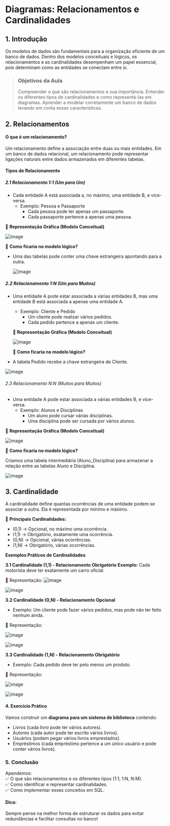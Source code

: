 # Diagramas: Relacionamentos e Cardinalidades


## 1. Introdução
Os modelos de dados são fundamentais para a organização eficiente de um banco de dados. Dentro dos modelos conceituais e lógicos, os relacionamentos e as cardinalidades desempenham um papel essencial, pois determinam como as entidades se conectam entre si.

> ### Objetivos da Aula
>Compreender o que são relacionamentos e sua importância.
>Entender os diferentes tipos de cardinalidades e como representá-las em diagramas.
>Aprender a modelar corretamente um banco de dados levando em conta essas características.



## 2. Relacionamentos
#### O que é um relacionamento?
Um relacionamento define a associação entre duas ou mais entidades. Em um banco de dados relacional, um relacionamento pode representar ligações naturais entre dados armazenados em diferentes tabelas.

#### Tipos de Relacionamento
##### 2.1 Relacionamento 1:1 (Um para Um)
* Cada entidade A está associada a, no máximo, uma entidade B, e vice-versa.
  * Exemplo: Pessoa e Passaporte
      * Cada pessoa pode ter apenas um passaporte.
      * Cada passaporte pertence a apenas uma pessoa.

📌 **Representação Gráfica (Modelo Conceitual)**

![image](https://github.com/user-attachments/assets/1597949b-c31f-4602-8a7a-615f15fc4af4)

📌 **Como ficaria no modelo lógico?**

* Uma das tabelas pode conter uma chave estrangeira apontando para a outra.

  ![image](https://github.com/user-attachments/assets/0f65e425-6050-470e-93bf-5767cb705cb0)


##### 2.2 Relacionamento 1:N (Um para Muitos)
* Uma entidade A pode estar associada a várias entidades B, mas uma entidade B está associada a apenas uma entidade A.
  * Exemplo: Cliente e Pedido
      * Um cliente pode realizar vários pedidos.
      * Cada pedido pertence a apenas um cliente.

  📌 **Representação Gráfica (Modelo Conceitual)**

  ![image](https://github.com/user-attachments/assets/2bffa5f7-0488-48df-8001-b89b4dc9a140)

  📌 **Como ficaria no modelo lógico?**

* A tabela Pedido recebe a chave estrangeira de Cliente.

![image](https://github.com/user-attachments/assets/3f26c972-b3ff-494f-bc26-c073f485cb49)

###### 2.3 Relacionamento N:N (Muitos para Muitos)
* Uma entidade A pode estar associada a várias entidades B, e vice-versa.
  * Exemplo: Alunos e Disciplinas
    * Um aluno pode cursar várias disciplinas.
    * Uma disciplina pode ser cursada por vários alunos.
      
📌 **Representação Gráfica (Modelo Conceitual)**

![image](https://github.com/user-attachments/assets/5d9b78f8-72a2-46af-82cf-8de44f630441)

📌 **Como ficaria no modelo lógico?**

Criamos uma tabela intermediária (Aluno_Disciplina) para armazenar a relação entre as tabelas Aluno e Disciplina.

![image](https://github.com/user-attachments/assets/a88f80f9-7b47-42cd-9464-952de88e62b1)

## 3. Cardinalidade
A cardinalidade define quantas ocorrências de uma entidade podem se associar a outra. Ela é representada por mínimo e máximo.

📌 **Principais Cardinalidades:**

* (0,1) → Opcional, no máximo uma ocorrência.
* (1,1) → Obrigatório, exatamente uma ocorrência.
* (0,N) → Opcional, várias ocorrências.
* (1,N) → Obrigatório, várias ocorrências.

**Exemplos Práticos de Cardinalidades**

**3.1 Cardinalidade (1,1) - Relacionamento Obrigatório** 
**Exemplo:** Cada motorista deve ter exatamente um carro oficial.

📌 Representação:
![image](https://github.com/user-attachments/assets/a024b7ca-21ca-4561-804f-94175775adbc)

![image](https://github.com/user-attachments/assets/b1bcb253-83a8-4999-96a3-c31268423fc7)


**3.2 Cardinalidade (0,N) - Relacionamento Opcional**
* Exemplo: Um cliente pode fazer vários pedidos, mas pode não ter feito nenhum ainda.

📌 Representação:

![image](https://github.com/user-attachments/assets/48ab680f-9238-4e5d-bff1-e4e3e053ae3c)


![image](https://github.com/user-attachments/assets/ba2f9970-da62-4b17-97b4-6e246ba291fc)

**3.3 Cardinalidade (1,N) - Relacionamento Obrigatório**
 * Exemplo: Cada pedido deve ter pelo menos um produto.

📌 Representação:

![image](https://github.com/user-attachments/assets/54df6642-feb7-4b06-a14f-0d8ca056e89b)


![image](https://github.com/user-attachments/assets/348a4702-41a6-49b0-8fb5-9c69e6a6cc06)


#### 4. Exercício Prático
Vamos construir um **diagrama para um sistema de biblioteca** contendo:

* Livros (cada livro pode ter vários autores).
* Autores (cada autor pode ter escrito vários livros).
* Usuários (podem pegar vários livros emprestados).
* Empréstimos (cada empréstimo pertence a um único usuário e pode conter vários livros).

 ### 5. Conclusão
Apendemos:<br>
✅ O que são relacionamentos e os diferentes tipos (1:1, 1:N, N:M).<br>
✅ Como identificar e representar cardinalidades.<br>
✅ Como implementar esses conceitos em SQL.<br>

#### Dica:
Sempre pense na melhor forma de estruturar os dados para evitar redundâncias e facilitar consultas no banco!










  







